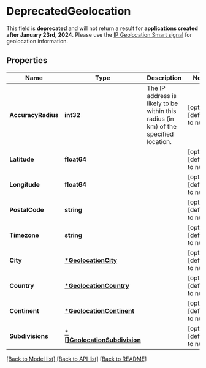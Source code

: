 # DeprecatedGeolocation
This field is **deprecated** and will not return a result for **applications created after January 23rd, 2024**.  Please use the [IP Geolocation Smart signal](https://dev.fingerprint.com/docs/smart-signals-overview#ip-geolocation) for geolocation information.


## Properties
Name | Type | Description | Notes
------------ | ------------- | ------------- | -------------
**AccuracyRadius** | **int32** | The IP address is likely to be within this radius (in km) of the specified location. | [optional] [default to null]
**Latitude** | **float64** |  | [optional] [default to null]
**Longitude** | **float64** |  | [optional] [default to null]
**PostalCode** | **string** |  | [optional] [default to null]
**Timezone** | **string** |  | [optional] [default to null]
**City** | [***GeolocationCity**](GeolocationCity.md) |  | [optional] [default to null]
**Country** | [***GeolocationCountry**](GeolocationCountry.md) |  | [optional] [default to null]
**Continent** | [***GeolocationContinent**](GeolocationContinent.md) |  | [optional] [default to null]
**Subdivisions** | [***[]GeolocationSubdivision**](array.md) |  | [optional] [default to null]

[[Back to Model list]](../README.md#documentation-for-models) [[Back to API list]](../README.md#documentation-for-api-endpoints) [[Back to README]](../README.md)

